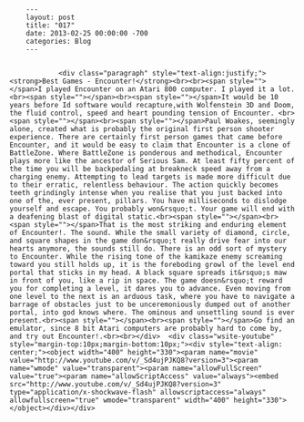 
        ---
        layout: post
        title: "017"
        date: 2013-02-25 00:00:00 -700
        categories: Blog
        ---

        
				<div class="paragraph" style="text-align:justify;"><strong>Best Games - Encounter!</strong><br><br><span style=""></span>I played Encounter on an Atari 800 computer. I played it a lot. <br><span style=""></span><br><span style=""></span>It would be 10 years before Id software would recapture,with Wolfenstein 3D and Doom, the fluid control, speed and heart pounding tension of Encounter. <br><span style=""></span><br><span style=""></span>Paul Woakes, seemingly alone, created what is probably the original first person shooter experience. There are certainly first person games that came before Encounter, and it would be easy to claim that Encounter is a clone of BattleZone. Where BattleZone is ponderous and methodical, Encounter plays more like the ancestor of Serious Sam. At least fifty percent of the time you will be backpedaling at breakneck speed away from a charging enemy. Attempting to lead targets is made more difficult due to their erratic, relentless behaviour. The action quickly becomes teeth grindingly intense when you realise that you just backed into one of the, ever present, pillars. You have milliseconds to dislodge yourself and escape. You probably won&rsquo;t. Your game will end with a deafening blast of digital static.<br><span style=""></span><br><span style=""></span>That is the most striking and enduring element of Encounter!. The sound. While the small variety of diamond, circle, and square shapes in the game don&rsquo;t really drive fear into our hearts anymore, the sounds still do. There is an odd sort of mystery to Encounter. While the rising tone of the kamikaze enemy screaming toward you still holds up, it is the foreboding growl of the level end portal that sticks in my head. A black square spreads it&rsquo;s maw in front of you, like a rip in space. The game doesn&rsquo;t reward you for completing a level, it dares you to advance. Even moving from one level to the next is an arduous task, where you have to navigate a barrage of obstacles just to be unceremoniously dumped out of another portal, into god knows where. The ominous and unsettling sound is ever present.<br><span style=""></span><br><span style=""></span>Go find an emulator, since 8 bit Atari computers are probably hard to come by, and try out Encounter!.<br><br></div>  <div class="wsite-youtube" style="margin-top:10px;margin-bottom:10px;"><div style="text-align: center;"><object width="400" height="330"><param name="movie" value="http://www.youtube.com/v/_Sd4ujPJKQ8?version=3"><param name="wmode" value="transparent"><param name="allowFullScreen" value="true"><param name="allowScriptAccess" value="always"><embed src="http://www.youtube.com/v/_Sd4ujPJKQ8?version=3" type="application/x-shockwave-flash" allowscriptaccess="always" allowfullscreen="true" wmode="transparent" width="400" height="330"></object></div></div>

		
        